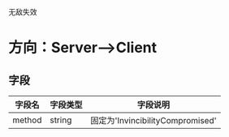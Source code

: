 
无敌失效




# 方向：Server-->Client

## 字段

| 字段名 | 字段类型 | 字段说明 |
|-------|-------|-------|
| method  | string  | 固定为'InvincibilityCompromised'  |
